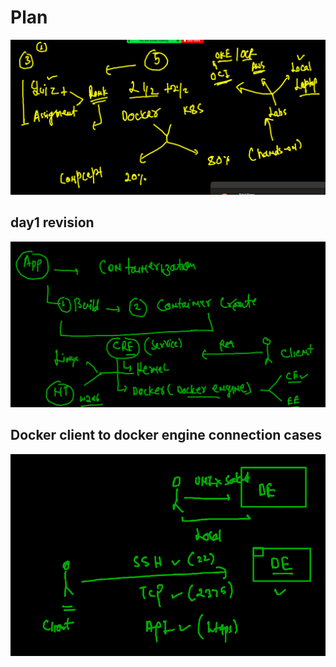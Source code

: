 # Plan 

<img src="plan.png">

## day1 revision 

<img src="rev1.png">

##  Docker client to docker engine connection cases

<img src="de1.png">



